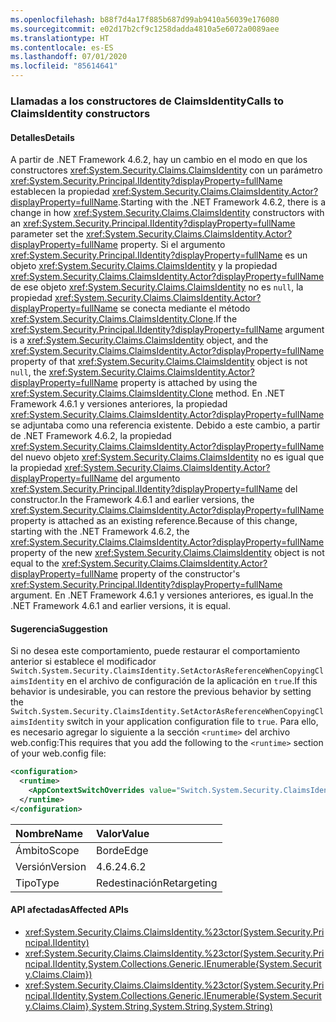 ```yaml
---
ms.openlocfilehash: b88f7d4a17f885b687d99ab9410a56039e176080
ms.sourcegitcommit: e02d17b2cf9c1258dadda4810a5e6072a0089aee
ms.translationtype: HT
ms.contentlocale: es-ES
ms.lasthandoff: 07/01/2020
ms.locfileid: "85614641"
---
```

### <a name="calls-to-claimsidentity-constructors"></a><span data-ttu-id="fe644-101">Llamadas a los constructores de ClaimsIdentity</span><span class="sxs-lookup"><span data-stu-id="fe644-101">Calls to ClaimsIdentity constructors</span></span>

#### <a name="details"></a><span data-ttu-id="fe644-102">Detalles</span><span class="sxs-lookup"><span data-stu-id="fe644-102">Details</span></span>

<span data-ttu-id="fe644-103">A partir de .NET Framework 4.6.2, hay un cambio en el modo en que los constructores <xref:System.Security.Claims.ClaimsIdentity> con un parámetro <xref:System.Security.Principal.IIdentity?displayProperty=fullName> establecen la propiedad <xref:System.Security.Claims.ClaimsIdentity.Actor?displayProperty=fullName>.</span><span class="sxs-lookup"><span data-stu-id="fe644-103">Starting with the .NET Framework 4.6.2, there is a change in how <xref:System.Security.Claims.ClaimsIdentity> constructors with an <xref:System.Security.Principal.IIdentity?displayProperty=fullName> parameter set the <xref:System.Security.Claims.ClaimsIdentity.Actor?displayProperty=fullName> property.</span></span> <span data-ttu-id="fe644-104">Si el argumento <xref:System.Security.Principal.IIdentity?displayProperty=fullName> es un objeto <xref:System.Security.Claims.ClaimsIdentity> y la propiedad <xref:System.Security.Claims.ClaimsIdentity.Actor?displayProperty=fullName> de ese objeto <xref:System.Security.Claims.ClaimsIdentity> no es `null`, la propiedad <xref:System.Security.Claims.ClaimsIdentity.Actor?displayProperty=fullName> se conecta mediante el método <xref:System.Security.Claims.ClaimsIdentity.Clone>.</span><span class="sxs-lookup"><span data-stu-id="fe644-104">If the <xref:System.Security.Principal.IIdentity?displayProperty=fullName> argument is a <xref:System.Security.Claims.ClaimsIdentity> object, and the <xref:System.Security.Claims.ClaimsIdentity.Actor?displayProperty=fullName> property of that <xref:System.Security.Claims.ClaimsIdentity> object is not `null`, the <xref:System.Security.Claims.ClaimsIdentity.Actor?displayProperty=fullName> property is attached by using the <xref:System.Security.Claims.ClaimsIdentity.Clone> method.</span></span> <span data-ttu-id="fe644-105">En .NET Framework 4.6.1 y versiones anteriores, la propiedad <xref:System.Security.Claims.ClaimsIdentity.Actor?displayProperty=fullName> se adjuntaba como una referencia existente. Debido a este cambio, a partir de .NET Framework 4.6.2, la propiedad <xref:System.Security.Claims.ClaimsIdentity.Actor?displayProperty=fullName> del nuevo objeto <xref:System.Security.Claims.ClaimsIdentity> no es igual que la propiedad <xref:System.Security.Claims.ClaimsIdentity.Actor?displayProperty=fullName> del argumento <xref:System.Security.Principal.IIdentity?displayProperty=fullName> del constructor.</span><span class="sxs-lookup"><span data-stu-id="fe644-105">In the Framework 4.6.1 and earlier versions, the <xref:System.Security.Claims.ClaimsIdentity.Actor?displayProperty=fullName> property is attached as an existing reference.Because of this change, starting with the .NET Framework 4.6.2, the <xref:System.Security.Claims.ClaimsIdentity.Actor?displayProperty=fullName> property of the new <xref:System.Security.Claims.ClaimsIdentity> object is not equal to the <xref:System.Security.Claims.ClaimsIdentity.Actor?displayProperty=fullName> property of the constructor's <xref:System.Security.Principal.IIdentity?displayProperty=fullName> argument.</span></span> <span data-ttu-id="fe644-106">En .NET Framework 4.6.1 y versiones anteriores, es igual.</span><span class="sxs-lookup"><span data-stu-id="fe644-106">In the .NET Framework 4.6.1 and earlier versions, it is equal.</span></span>

#### <a name="suggestion"></a><span data-ttu-id="fe644-107">Sugerencia</span><span class="sxs-lookup"><span data-stu-id="fe644-107">Suggestion</span></span>

<span data-ttu-id="fe644-108">Si no desea este comportamiento, puede restaurar el comportamiento anterior si establece el modificador `Switch.System.Security.ClaimsIdentity.SetActorAsReferenceWhenCopyingClaimsIdentity` en el archivo de configuración de la aplicación en `true`.</span><span class="sxs-lookup"><span data-stu-id="fe644-108">If this behavior is undesirable, you can restore the previous behavior by setting the `Switch.System.Security.ClaimsIdentity.SetActorAsReferenceWhenCopyingClaimsIdentity` switch in your application configuration file to `true`.</span></span> <span data-ttu-id="fe644-109">Para ello, es necesario agregar lo siguiente a la sección `<runtime>` del archivo web.config:</span><span class="sxs-lookup"><span data-stu-id="fe644-109">This requires that you add the following to the `<runtime>` section of your web.config file:</span></span>

```xml
<configuration>
  <runtime>
    <AppContextSwitchOverrides value="Switch.System.Security.ClaimsIdentity.SetActorAsReferenceWhenCopyingClaimsIdentity=true" />
  </runtime>
</configuration>
```

| <span data-ttu-id="fe644-110">Nombre</span><span class="sxs-lookup"><span data-stu-id="fe644-110">Name</span></span>    | <span data-ttu-id="fe644-111">Valor</span><span class="sxs-lookup"><span data-stu-id="fe644-111">Value</span></span>       |
|:--------|:------------|
| <span data-ttu-id="fe644-112">Ámbito</span><span class="sxs-lookup"><span data-stu-id="fe644-112">Scope</span></span>   | <span data-ttu-id="fe644-113">Borde</span><span class="sxs-lookup"><span data-stu-id="fe644-113">Edge</span></span>        |
| <span data-ttu-id="fe644-114">Versión</span><span class="sxs-lookup"><span data-stu-id="fe644-114">Version</span></span> | <span data-ttu-id="fe644-115">4.6.2</span><span class="sxs-lookup"><span data-stu-id="fe644-115">4.6.2</span></span>       |
| <span data-ttu-id="fe644-116">Tipo</span><span class="sxs-lookup"><span data-stu-id="fe644-116">Type</span></span>    | <span data-ttu-id="fe644-117">Redestinación</span><span class="sxs-lookup"><span data-stu-id="fe644-117">Retargeting</span></span> |

#### <a name="affected-apis"></a><span data-ttu-id="fe644-118">API afectadas</span><span class="sxs-lookup"><span data-stu-id="fe644-118">Affected APIs</span></span>

- <xref:System.Security.Claims.ClaimsIdentity.%23ctor(System.Security.Principal.IIdentity)>
- <xref:System.Security.Claims.ClaimsIdentity.%23ctor(System.Security.Principal.IIdentity,System.Collections.Generic.IEnumerable{System.Security.Claims.Claim})>
- <xref:System.Security.Claims.ClaimsIdentity.%23ctor(System.Security.Principal.IIdentity,System.Collections.Generic.IEnumerable{System.Security.Claims.Claim},System.String,System.String,System.String)>
